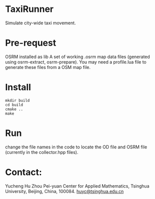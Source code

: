 # TaxiRunner
Simulate city-wide taxi movement.

# Pre-request
OSRM installed as lib
A set of working .osrm map data files (generated using osrm-extract, osrm-prepare). You may need a profile.lua file to generate these files from a OSM map file. 

# Install
```
mkdir build
cd build
cmake ..
make
```

# Run
change the file names in the code to locate the OD file and OSRM file (currently in the collector.hpp files).

# Contact:
Yucheng Hu
Zhou Pei-yuan Center for Applied Mathematics, Tsinghua University, Beijing, China, 100084.
huyc@tsinghua.edu.cn
